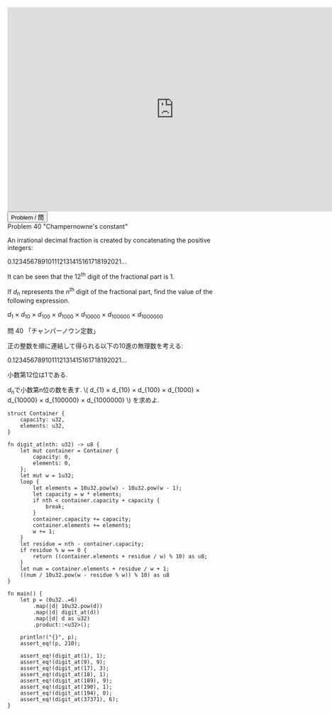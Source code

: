 <html><iframe src="https://docs.google.com/presentation/d/e/2PACX-1vQIUKRup3lhAHlPAyjntYoH31NebqP83YZx2ypaHvrwMwszPfip41PqpJagbB9kOGzdTdOxI7ryyY90/embed?start=false&loop=false&delayms=60000" frameborder="0" width="750" height="460" allowfullscreen="true" mozallowfullscreen="true" webkitallowfullscreen="true"></iframe></html>

<html>
<button class="accordion" onclick="toggle('the-accordion');">Problem / 問</button>
<div id="the-accordion" class="panel w3-hide">
Problem 40 "Champernowne's constant"

<p>An irrational decimal fraction is created by concatenating the positive integers:</p>
<p class="center">0.12345678910<span class="red strong">1</span>112131415161718192021...</p>
<p>It can be seen that the 12<sup>th</sup> digit of the fractional part is 1.</p>
<p>If <i>d</i><sub><i>n</i></sub> represents the <i>n</i><sup>th</sup> digit of the fractional part, find the value of the following expression.</p>
<p class="center"><i>d</i><sub>1</sub> × <i>d</i><sub>10</sub> × <i>d</i><sub>100</sub> × <i>d</i><sub>1000</sub> × <i>d</i><sub>10000</sub> × <i>d</i><sub>100000</sub> × <i>d</i><sub>1000000</sub></p>



問 40 「チャンパーノウン定数」

正の整数を順に連結して得られる以下の10進の無理数を考える:

<p class="center">0.12345678910<span class="red strong">1</span>112131415161718192021...</p>

小数第12位は1である.

<i>d</i><sub><i>n</i></sub>で小数第n位の数を表す.
\\( d_{1} × d_{10} × d_{100} × d_{1000} × d_{10000} × d_{100000} × d_{1000000} \\)
を求めよ.

</div>
</html>


```rust,editable
struct Container {
    capacity: u32,
    elements: u32,
}

fn digit_at(nth: u32) -> u8 {
    let mut container = Container {
        capacity: 0,
        elements: 0,
    };
    let mut w = 1u32;
    loop {
        let elements = 10u32.pow(w) - 10u32.pow(w - 1);
        let capacity = w * elements;
        if nth < container.capacity + capacity {
            break;
        }
        container.capacity += capacity;
        container.elements += elements;
        w += 1;
    }
    let residue = nth - container.capacity;
    if residue % w == 0 {
        return ((container.elements + residue / w) % 10) as u8;
    }
    let num = container.elements + residue / w + 1;
    ((num / 10u32.pow(w - residue % w)) % 10) as u8
}

fn main() {
    let p = (0u32..=6)
        .map(|d| 10u32.pow(d))
        .map(|d| digit_at(d))
        .map(|d| d as u32)
        .product::<u32>();

    println!("{}", p);
    assert_eq!(p, 210);

    assert_eq!(digit_at(1), 1);
    assert_eq!(digit_at(9), 9);
    assert_eq!(digit_at(17), 3);
    assert_eq!(digit_at(18), 1);
    assert_eq!(digit_at(189), 9);
    assert_eq!(digit_at(190), 1);
    assert_eq!(digit_at(194), 0);
    assert_eq!(digit_at(37371), 6);
}
```
